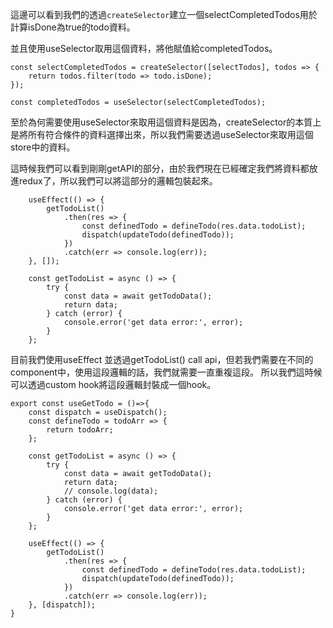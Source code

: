 這邊可以看到我們的透過```createSelector```建立一個selectCompletedTodos用於計算isDone為true的todo資料。

並且使用useSelector取用這個資料，將他賦值給completedTodos。
```
const selectCompletedTodos = createSelector([selectTodos], todos => {
    return todos.filter(todo => todo.isDone);
});

const completedTodos = useSelector(selectCompletedTodos);
```
至於為何需要使用useSelector來取用這個資料是因為，createSelector的本質上是將所有符合條件的資料選擇出來，所以我們需要透過useSelector來取用這個store中的資料。

這時候我們可以看到剛剛getAPI的部分，由於我們現在已經確定我們將資料都放進redux了，所以我們可以將這部分的邏輯包裝起來。
```
    useEffect(() => {
        getTodoList()
            .then(res => {
                const definedTodo = defineTodo(res.data.todoList);
                dispatch(updateTodo(definedTodo));
            })
            .catch(err => console.log(err));
    }, []);

    const getTodoList = async () => {
        try {
            const data = await getTodoData();
            return data;
        } catch (error) {
            console.error('get data error:', error);
        }
    };
```
目前我們使用useEffect 並透過getTodoList() call api，但若我們需要在不同的component中，使用這段邏輯的話，我們就需要一直重複這段。
所以我們這時候可以透過custom hook將這段邏輯封裝成一個hook。
```
export const useGetTodo = ()=>{
    const dispatch = useDispatch();
    const defineTodo = todoArr => {
        return todoArr;
    };

    const getTodoList = async () => {
        try {
            const data = await getTodoData();
            return data;
            // console.log(data);
        } catch (error) {
            console.error('get data error:', error);
        }
    };
    
    useEffect(() => {
        getTodoList()
            .then(res => {
                const definedTodo = defineTodo(res.data.todoList);
                dispatch(updateTodo(definedTodo));
            })
            .catch(err => console.log(err));
    }, [dispatch]);
}
```
